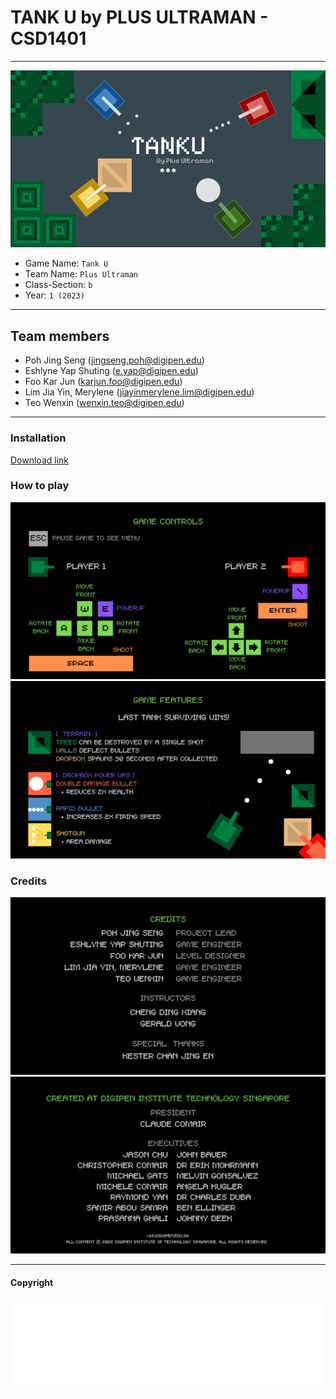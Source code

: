 # TANK U by PLUS ULTRAMAN - CSD1401

<hr />

![menu background](Assets/menu/menu_bg.png)

- Game Name: `Tank U`
- Team Name: `Plus Ultraman`
- Class-Section: `b`
- Year: `1 (2023)`

<hr />

## Team members

- Poh Jing Seng (jingseng.poh@digipen.edu)
- Eshlyne Yap Shuting (e.yap@digipen.edu)
- Foo Kar Jun (karjun.foo@digipen.edu)
- Lim Jia Yin, Merylene (jiayinmerylene.lim@digipen.edu)
- Teo Wenxin (wenxin.teo@digipen.edu)

<hr />

### Installation

[Download link](https://jspoh.github.io/tank_u_release/)

### How to play

![help 1](Assets/menu/help/help_1.png)
![help 2](Assets/menu/help/help_2.png)

### Credits

![Credits 1](Assets/menu/credits/credits_1.png)
![Credits 2](Assets/menu/credits/credits_2.png)

<hr />

#### Copyright

![Digipen logo](Assets/menu/DigiPen_BLACK.png)
